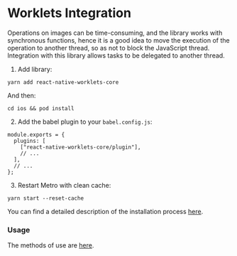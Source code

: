 # Worklets Integration

Operations on images can be time-consuming, and the library works with synchronous functions, hence it is a good idea to move the execution of the operation to another thread, so as not to block the JavaScript thread. Integration with this library allows tasks to be delegated to another thread.


1. Add library:

```
yarn add react-native-worklets-core
```

And then:

```
cd ios && pod install
```

2. Add the babel plugin to your `babel.config.js`:

```
module.exports = {
  plugins: [
    ["react-native-worklets-core/plugin"],
    // ...
  ],
  // ...
};
```

3. Restart Metro with clean cache:

```
yarn start --reset-cache
```

You can find a detailed description of the installation process [here](https://github.com/margelo/react-native-worklets-core).


### Usage

The methods of use are [here](../usage#calculations-from-separated-thread).